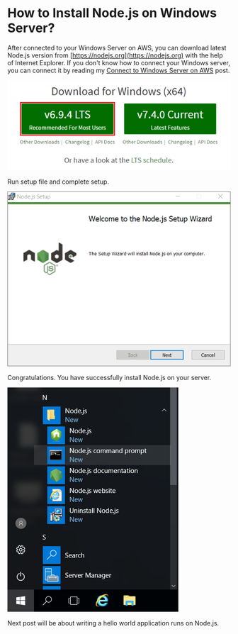 # How to Install Node.js on Windows Server?

After connected to your Windows Server on AWS, you can download latest Node.js version from [https://nodejs.org](https://nodejs.org) with the help of Internet Explorer. If you don't know how to connect your Windows server, you can connect it by reading my [Connect to Windows Server on AWS](http://dogukandemir.com/en/connect-to-windows-server-on-aws/) post.

![node.js Download](https://raw.githubusercontent.com/dogukandemir/blog-posts/master/en/how-to-install-nodejs-on-windows-server/images/nodejs-org-download.png)



Run setup file and complete setup.

![Node.js Setup Steps](https://raw.githubusercontent.com/dogukandemir/blog-posts/master/en/how-to-install-nodejs-on-windows-server/images/nodejs-setup-steps.gif)



Congratulations. You have successfully install Node.js on your server.

![Node.js Command Prompt](https://raw.githubusercontent.com/dogukandemir/blog-posts/master/en/how-to-install-nodejs-on-windows-server/images/start-menu-nodejs-command-prompt.png)



Next post will be about writing a hello world application runs on Node.js.